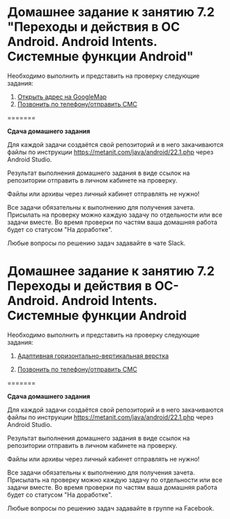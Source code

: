 # Домашнее задание к занятию 7.2 "Переходы и действия в ОС Android. Android Intents. Системные функции Android"

Необходимо выполнить и представить на проверку следующие задания:


1. [Открыть адрес на GoogleMap](7.2.1/)
2. [Позвонить по телефону/отправить СМС](7.2.2/)


=======

**Сдача домашнего задания**

Для каждой задачи создаётся свой репозиторий и в него закачиваются файлы по инструкции https://metanit.com/java/android/22.1.php через Android Studio.

Результат выполнения домашнего задания в виде ссылок на репозитории отправить в личном кабинете на проверку.

Файлы или архивы через личный кабинет отправлять не нужно!

Все задачи обязательны к выполнению для получения зачета. Присылать на проверку можно каждую задачу по отдельности или все задачи вместе. Во время проверки по частям ваша домашняя работа будет со статусом "На доработке".

Любые вопросы по решению задач задавайте в чате Slack.

# Домашнее задание к занятию 7.2 Переходы и действия в ОС-Android. Android Intents. Системные функции Android

Необходимо выполнить и представить на проверку следующие задания:

1. [Адаптивная горизонтально-вертикальная верстка](7.2.1/)

2. [Позвонить по телефону/отправить СМС](7.2.2/)

=======

**Сдача домашнего задания**

Для каждой задачи создаётся свой репозиторий и в него закачиваются файлы по инструкции https://metanit.com/java/android/22.1.php через Android Studio.

Результат выполнения домашнего задания в виде ссылок на репозитории отправить в личном кабинете на проверку.

Файлы или архивы через личный кабинет отправлять не нужно!

Все задачи обязательны к выполнению для получения зачета. Присылать на проверку можно каждую задачу по отдельности или все задачи вместе. Во время проверки по частям ваша домашняя работа будет со статусом "На доработке".

Любые вопросы по решению задач задавайте в группе на Facebook.

